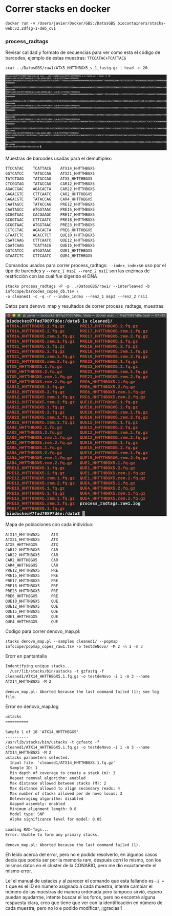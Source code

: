 # Correr stacks en docker

```
docker run -v /Users/javier/Docker/GBS:/DatosGBS biocontainers/stacks-web:v2.2dfsg-1-deb_cv1 
```
### process_radtags

Revisar calidad y formato de secuencias para ver como esta el código de barcodes, ejemplo de estas muestras: `TTCCATAC+TCATTACG`

``` 
zcat ../DatosGBS/raw1/ATX5_HHTTHBGX5_s_1_fastq.gz | head -n 20
```
![muestras](https://github.com/JavierUrban/Tareas_BioinfRepro2020_JavierUrban/blob/master/muestras.jpg?raw=true)

Muestras de barcodes usadas para el demultiplex:
```
TTCCATAC	TCATTACG	ATX14_HHTTHBGX5
GGTCATCC	TATACCAG	ATX21_HHTTHBGX5
TATCTGAG	TATACCAG	ATX5_HHTTHBGX5
CTCGGTAG	TATACCAG	CAR12_HHTTHBGX5
AGACCGAC	AGACACTA	CAR22_HHTTHBGX5
GAGACGTC	CTTCAATC	CAR2_HHTTHBGX5
GAGACGTC	TATACCAG	CAR4_HHTTHBGX5
CAATAGCC	TATACCAG	PRE12_HHTTHBGX5
CAATAGCC	ATGGTAAC	PRE15_HHTTHBGX5
GCGGTAAC	CACGAAGC	PRE17_HHTTHBGX5
GCGGTAAC	CTTCAATC	PRE18_HHTTHBGX5
GCGGTAAC	ATGGTAAC	PRE23_HHTTHBGX5
CCTCCTAC	AGACACTA	PRE6_HHTTHBGX5
GTAATCTC	ACACCTCT	QUE10_HHTTHBGX5
CGATCAAG	CTTCAATC	QUE12_HHTTHBGX5
CGATCAAG	TCATTACG	QUE15_HHTTHBGX5
GGTCATCC	ATGGTAAC	QUE1_HHTTHBGX5
GTAATCTC	CTTCAATC	QUE4_HHTTHBGX5
```
Comandos usados para correr process_radtags: 
`--index_index`se uso por el tipo de barcodes y `--renz_1 mspI --renz_2 nsiI` son las enzimas de restricción con las cual fue digerido el DNA

``` 
stacks process_radtags -P -p ../DatosGBS/raw1/ --interleaved -b infocope/barcodes_copes_db.tsv \
-o cleaned1 -c -q -r --index_index --renz_1 mspI --renz_2 nsiI
```
Datos para denovo_map y resultados de correr process_radtags,
muestras:

![](https://github.com/JavierUrban/Tareas_BioinfRepro2020_JavierUrban/blob/master/Rprocess_Rad.png?raw=true)

Mapa de poblaciones con cada individuo: 

```
ATX14_HHTTHBGX5		ATX
ATX21_HHTTHBGX5		ATX
ATX5_HHTTHBGX5 		ATX
CAR12_HHTTHBGX5		CAR
CAR22_HHTTHBGX5		CAR
CAR2_HHTTHBGX5		CAR
CAR4_HHTTHBGX5		CAR
PRE12_HHTTHBGX5		PRE
PRE15_HHTTHBGX5		PRE
PRE17_HHTTHBGX5		PRE
PRE18_HHTTHBGX5		PRE
PRE23_HHTTHBGX5		PRE
PRE6_HHTTHBGX5		PRE
QUE10_HHTTHBGX5		QUE
QUE12_HHTTHBGX5		QUE
QUE15_HHTTHBGX5		QUE
QUE1_HHTTHBGX5		QUE
QUE4_HHTTHBGX5		QUE
```
Codigo para correr denovo_map.pl:

```
stacks denovo_map.pl --samples cleaned1/ --popmap infocope/popmap_copes_raw1.tsv -o testdeNovo/ -M 2 -n 1 -m 3
```
Erorr en pantantalla

```
Indentifying unique stacks...
  /usr/lib/stacks/bin/ustacks -t gzfastq -f cleaned1/ATX14_HHTTHBGX5.1.fq.gz -o testdeNovo -i 1 -m 3 --name ATX14_HHTTHBGX5 -M 2

denovo_map.pl: Aborted because the last command failed (1); see log file.

```
Error en denovo_map.log

```
ustacks
==========

Sample 1 of 18 'ATX14_HHTTHBGX5'
----------
/usr/lib/stacks/bin/ustacks -t gzfastq -f cleaned1/ATX14_HHTTHBGX5.1.fq.gz -o testdeNovo -i 1 -m 3 --name ATX14_HHTTHBGX5 -M 2
ustacks parameters selected:
  Input file: 'cleaned1/ATX14_HHTTHBGX5.1.fq.gz'
  Sample ID: 1
  Min depth of coverage to create a stack (m): 3
  Repeat removal algorithm: enabled
  Max distance allowed between stacks (M): 2
  Max distance allowed to align secondary reads: 4
  Max number of stacks allowed per de novo locus: 3
  Deleveraging algorithm: disabled
  Gapped assembly: enabled
  Minimum alignment length: 0.8
  Model type: SNP
  Alpha significance level for model: 0.05

Loading RAD-Tags...
Error: Unable to form any primary stacks.

denovo_map.pl: Aborted because the last command failed (1).
```
Eh leído acerca del error, pero no e podido resolverlo, en algunos casos decía que podría ser por la memoria ram, después corrí lo mismo, con los mismos datos en el cluster de la CONABIO, pero me dio exactamente el mismo error. 

Leí el manual de ustacks y al parecer el comando que esta fallando es `-i = 1` que es el ID en número asignado a cada muestra, intente cambiar el numero de las muestras de manera ordenada pero tampoco sirvió, espero puedan ayudarme, intente buscar el los foros, pero no encontré alguna respuesta clara, creo que tiene que ver con la identificación en número de cada muestra, pero no lo e podido modificar, ¡¡gracias!!






